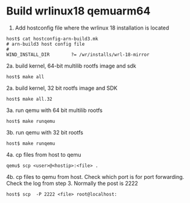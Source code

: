 # Build wrlinux18 qemuarm64

1. Add hostconfig file where the wrlinux 18 installation is located

```
host$ cat hostconfig-arn-build3.mk
# arn-build3 host config file
#
WIND_INSTALL_DIR        ?= /wr/installs/wrl-18-mirror
```
2a. build kernel, 64-bit multilib rootfs image and sdk
```
host$ make all
```
2a. build kernel, 32 bit rootfs image and SDK
```
host$ make all.32
```
3a. run qemu with 64 bit multilib rootfs
```
host$ make runqemu
```
3b. run qemu with 32 bit rootfs
```
host$ make runqemu
```
4a. cp files from host to qemu
```
qemu$ scp <user>@<hostip>:<file> .
```

4b. cp files to qemu from host.
Check which port is for port forwarding. Check the log from step 3. Normally the post is 2222

```
host$ scp  -P 2222 <file> root@localhost:
```
